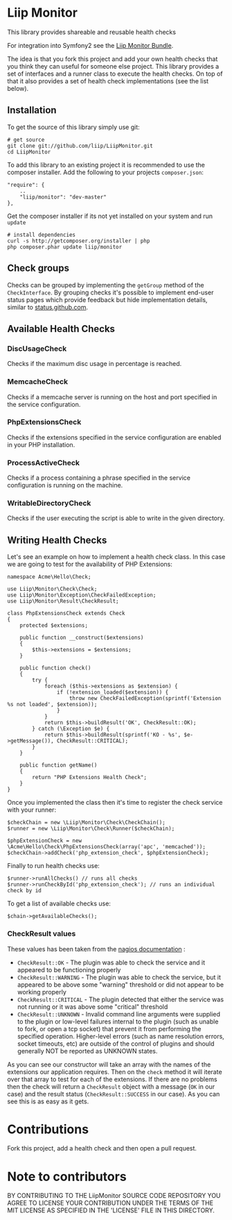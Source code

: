 # Liip Monitor #

This library provides shareable and reusable health checks

For integration into Symfony2 see the [Liip Monitor Bundle](https://github.com/liip/LiipMonitorBundle).

The idea is that you fork this project and add your own health checks that you
think they can useful for someone else project. This library provides a set of
interfaces and a runner class to execute the health checks. On top of that it
also provides a set of health check implementations (see the list below).

## Installation ##

To get the source of this library simply use git:

    # get source
    git clone git://github.com/liip/LiipMonitor.git
    cd LiipMonitor

To add this library to an existing project it is recommended to use the composer installer.
Add the following to your projects ``composer.json``:

    "require": {
        ..
        "liip/monitor": "dev-master"
    },

Get the composer installer if its not yet installed on your system and run ``update``

    # install dependencies
    curl -s http://getcomposer.org/installer | php
    php composer.phar update liip/monitor
    
    
## Check groups ##

Checks can be grouped by implementing the `getGroup` method of the `CheckInterface`.
By grouping checks it's possible to implement end-user status pages which provide feedback
but hide implementation details, similar to [status.github.com](http://status.github.com).  

## Available Health Checks ##

### DiscUsageCheck ###

Checks if the maximum disc usage in percentage is reached.

### MemcacheCheck ###

Checks if a memcache server is running on the host and port specified in the service configuration.

### PhpExtensionsCheck ###

Checks if the extensions specified in the service configuration are enabled in your PHP installation.

### ProcessActiveCheck ###

Checks if a process containing a phrase specified in the service configuration is running on the machine.

### WritableDirectoryCheck ###

Checks if the user executing the script is able to write in the given directory.

## Writing Health Checks ##

Let's see an example on how to implement a health check class.
In this case we are going to test for the availability of PHP Extensions:

    namespace Acme\Hello\Check;

    use Liip\Monitor\Check\Check;
    use Liip\Monitor\Exception\CheckFailedException;
    use Liip\Monitor\Result\CheckResult;

    class PhpExtensionsCheck extends Check
    {
        protected $extensions;

        public function __construct($extensions)
        {
            $this->extensions = $extensions;
        }

        public function check()
        {
            try {
                foreach ($this->extensions as $extension) {
                    if (!extension_loaded($extension)) {
                        throw new CheckFailedException(sprintf('Extension %s not loaded', $extension));
                    }
                }
                return $this->buildResult('OK', CheckResult::OK);
            } catch (\Exception $e) {
                return $this->buildResult(sprintf('KO - %s', $e->getMessage()), CheckResult::CRITICAL);
            }
        }

        public function getName()
        {
            return "PHP Extensions Health Check";
        }
    }

Once you implemented the class then it's time to register the check service with your runner:

    $checkChain = new \Liip\Monitor\Check\CheckChain();
    $runner = new \Liip\Monitor\Check\Runner($checkChain);

    $phpExtensionCheck = new \Acme\Hello\Check\PhpExtensionsCheck(array('apc', 'memcached'));
    $checkChain->addCheck('php_extension_check', $phpExtensionCheck);

Finally to run health checks use:

    $runner->runAllChecks() // runs all checks
    $runner->runCheckById('php_extension_check'); // runs an individual check by id

To get a list of available checks use:

    $chain->getAvailableChecks();

### CheckResult values ###

These values has been taken from the [nagios documentation](http://nagiosplug.sourceforge.net/developer-guidelines.html#RETURNCODES) :

 * ``CheckResult::OK``          - The plugin was able to check the service and it appeared to be functioning properly
 * ``CheckResult::WARNING``     - The plugin was able to check the service, but it appeared to be above some "warning"
                                   threshold or did not appear to be working properly
 * ``CheckResult::CRITICAL``    - The plugin detected that either the service was not running or it was above some "critical" threshold
 * ``CheckResult::UNKNOWN``     - Invalid command line arguments were supplied to the plugin or low-level failures
                                  internal to the plugin (such as unable to fork, or open a tcp socket) that prevent it
                                  from performing the specified operation. Higher-level errors (such as name resolution
                                  errors, socket timeouts, etc) are outside of the control of plugins and should generally
                                  NOT be reported as UNKNOWN states.

As you can see our constructor will take an array with the names of the extensions our
application requires. Then on the `check` method it will iterate over that array to
test for each of the extensions. If there are no problems then the check will return a
`CheckResult` object with a message (`OK` in our case) and the result status
(`CheckResult::SUCCESS` in our case). As you can see this is as easy as it gets.

# Contributions #

Fork this project, add a health check and then open a pull request.

# Note to contributors #

BY CONTRIBUTING TO THE LiipMonitor SOURCE CODE REPOSITORY YOU AGREE TO LICENSE YOUR CONTRIBUTION
UNDER THE TERMS OF THE MIT LICENSE AS SPECIFIED IN THE 'LICENSE' FILE IN THIS DIRECTORY.

